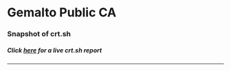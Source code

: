 # Gemalto Public CA
### Snapshot of crt.sh
##### Click [here](https://crt.sh/?q=2E90A93D2F750C6AC712D44F4A5656E0F9111CA0F7157FCA9C4B450FD1A78705) for a live crt.sh report

---
